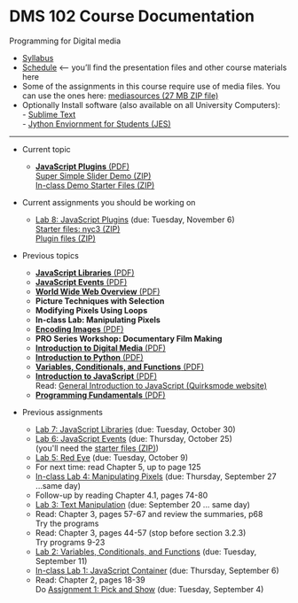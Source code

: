 # DMS 102 Course Documentation

Programming for Digital media

- [Syllabus](syllabus.md)
- [Schedule](schedule.md) <– you’ll find the presentation files and other course materials here
- Some of the assignments in this course require use of media files.  You can use the ones here: [mediasources (27 MB ZIP file)](media/mediasources.zip)
- Optionally Install software (also available on all University Computers):<br>- [Sublime Text](https://www.sublimetext.com)<br>- [Jython Enviornment for Students (JES)](https://github.com/gatech-csl/jes/releases)

<hr>

- Current topic

  - [**JavaScript Plugins** (PDF)](17-javascript-plugins/javascript-plugins.pdf)<br>[Super Simple Slider Demo (ZIP)](17-javascript-plugins/sss-demo.zip)<br>[In-class Demo Starter Files (ZIP)](17-javascript-plugins/inclass-starter-files.zip)
- Current assignments you should be working on

  - [Lab 8: JavaScript Plugins](lab08-javascript-plugins/instructions.md) (due: Tuesday, November 6)<br>[Starter files: nyc3 (ZIP)](lab08-javascript-plugins/nyc3.zip)<br>[Plugin files (ZIP)](lab08-javascript-plugins/plugins.zip)
- Previous topics

  - [**JavaScript Libraries** (PDF)](16-javascript-libraries/javascript-libraries.pdf)
  - [**JavaScript Events** (PDF)](13-javascript-events/javascript-events.pdf)
  - [**World Wide Web Overview** (PDF)](12-world-wide-web-overview/document-object-model.pdf)
  - **Picture Techniques with Selection**
  - **Modifying Pixels Using Loops**
  - **In-class Lab: Manipulating Pixels**
  - [**Encoding Images** (PDF)](07-encoding-images/encoding-images.pdf)
  - **PRO Series Workshop: Documentary Film Making**
  - [**Introduction to Digital Media** (PDF)](05-introduction-digital-media/05-introduction-digital-media.pdf)
  - [**Introduction to Python** (PDF)](04-introduction-python/introduction-to-python.pdf)
  - [**Variables, Conditionals, and Functions** (PDF)](03-variables-conditionals-functions/variables-conditionals-functions.pdf)
  - [**Introduction to JavaScript** (PDF)](02-introduction-javascript/introduction-javascript.pdf)<br>Read: [General Introduction to JavaScript (Quirksmode website)](https://www.quirksmode.org/js/intro.html)
  - [**Programming Fundamentals**  (PDF)](01-programming-fundamentals/programming-fundamentals.pdf)
- Previous assignments

  - [Lab 7: JavaScript Libraries](lab07-javascript-libraries/instructions.md) (due: Tuesday, October 30)
  - [Lab 6: JavaScript Events](lab06-javascript-events/instructions.md) (due: Thursday, October 25)<br>(you'll need the [starter files (ZIP)](lab06-javascript-events/lab06-startup-files.zip))
  - [Lab 5: Red Eye](lab05-redeye/instructions.md) (due: Tuesday, October 9)
  - For next time: read Chapter 5, up to page 125
  - [In-class Lab 4: Manipulating Pixels](lab04-manipulating-pixels/instructions.md) (due: Thursday, September 27 ...same day)
  - Follow-up by reading Chapter 4.1, pages 74-80
  - [Lab 3: Text Manipulation](lab03-text-manipulation/instructions.md) (due: September 20 ... same day)
  - Read: Chapter 3, pages 57-67 and review the summaries, p68<br>Try the programs
  - Read: Chapter 3, pages 44-57 (stop before section 3.2.3)<br>Try programs 9-23
  - [Lab 2: Variables, Conditionals, and Functions](lab02-variables-conditionals-functions/instructions.md) (due: Tuesday, September 11)
  - [In-class Lab 1: JavaScript Container](lab01-javascript-container/instructions.md) (due: Thursday, September 6)
  - Read: Chapter 2, pages 18-39<br>Do [Assignment 1: Pick and Show](assign01-pick-and-show/instructions.md) (due: Tuesday, September 4)